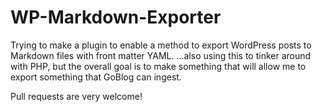 # WP-Markdown-Exporter
Trying to make a plugin to enable a method to export WordPress posts to Markdown files with front matter YAML. 
...also using this to tinker around with PHP, but the overall goal is to make something that will allow me to export something that GoBlog can ingest.

Pull requests are very welcome!
